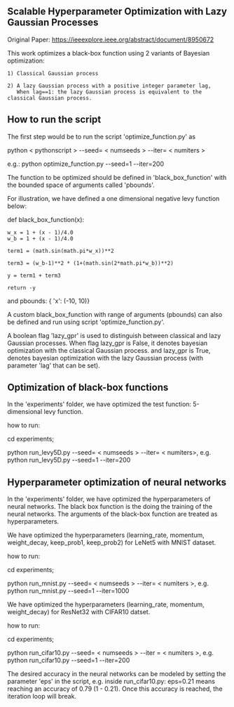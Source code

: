 ##  Scalable Hyperparameter Optimization with Lazy Gaussian Processes ##

Original Paper: https://ieeexplore.ieee.org/abstract/document/8950672

This work optimizes a black-box function using 2 variants of Bayesian optimization:

    1) Classical Gaussian process

    2) A lazy Gaussian process with a positive integer parameter lag,
       When lag==1: the lazy Gaussian process is equivalent to the classical Gaussian process.


## How to run the script

The first step would be to run the script 'optimize_function.py' as 

python < pythonscript > --seed= < numseeds > --iter= < numiters >

e.g.: python optimize_function.py --seed=1 --iter=200

The function to be optimized should be defined in 'black_box_function' with
the bounded space of arguments called 'pbounds'. 

For illustration, we have defined a one dimensional negative levy function below:

def black_box_function(x):

    w_x = 1 + (x - 1)/4.0
    w_b = 1 + (x - 1)/4.0
    
    term1 = (math.sin(math.pi*w_x))**2
    
    term3 = (w_b-1)**2 * (1+(math.sin(2*math.pi*w_b))**2)
    
    y = term1 + term3
    
    return -y

and pbounds: { 'x': (-10, 10)}


A custom black_box_function with range of arguments (pbounds) can also be defined and run using script 'optimize_function.py'. 

A boolean flag 'lazy_gpr' is used to distinguish between classical and lazy Gaussian processes. When flag lazy_gpr is False, it denotes bayesian optimization with the classical Gaussian process.
and lazy_gpr is True, denotes bayesian optimization with the lazy Gaussian process (with parameter 'lag' that can be set). 

##    Optimization of black-box functions
In the 'experiments' folder, we have optimized the test function: 5-dimensional levy function.

how to run:

cd experiments;

python run_levy5D.py --seed= < numseeds > --iter= < numiters>, e.g. python run_levy5D.py --seed=1 --iter=200

## Hyperparameter optimization of neural networks 

In the 'experiments' folder, we have optimized the hyperparameters of neural networks. The black box function is the doing the training of
the neural networks. The arguments of the black-box function are treated as hyperparameters.

We have optimized the hyperparameters (learning_rate, momentum, weight_decay, keep_prob1, keep_prob2) for LeNet5 with MNIST dataset.

how to run:

cd experiments;

python run_mnist.py --seed= < numseeds > --iter= < numiters >, e.g. python run_mnist.py --seed=1 --iter=1000

We have optimized the hyperparameters (learning_rate, momentum, weight_decay) for ResNet32 with CIFAR10 datset.

how to run:

cd experiments;

python run_cifar10.py --seed= < numseeds > --iter = < numiters >, e.g. python run_cifar10.py --seed=1 --iter=200

The desired accuracy in the neural networks can be modeled by setting the parameter 'eps' in the script, 
e.g. inside run_cifar10.py:  eps=0.21 means reaching an accuracy of  0.79 (1 - 0.21). 
Once this accuracy is reached, the iteration loop will break.
